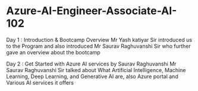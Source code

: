 # Azure-AI-Engineer-Associate-AI-102

Day 1 : Introduction & Bootcamp Overview
      Mr Yash katiyar Sir introduced us to the Program and also introduced Mr Saurav Raghuvanshi Sir
      who further gave an overview about the bootcamp

Day 2 : Get Started with Azure AI services by Saurav Raghuvanshi
      Mr Saurav Raghuvanshi Sir talked about What Artificial Intelligence, Machine Learning, Deep Learning,
      and Generative AI are, also Azure portal and Various AI services it offers

